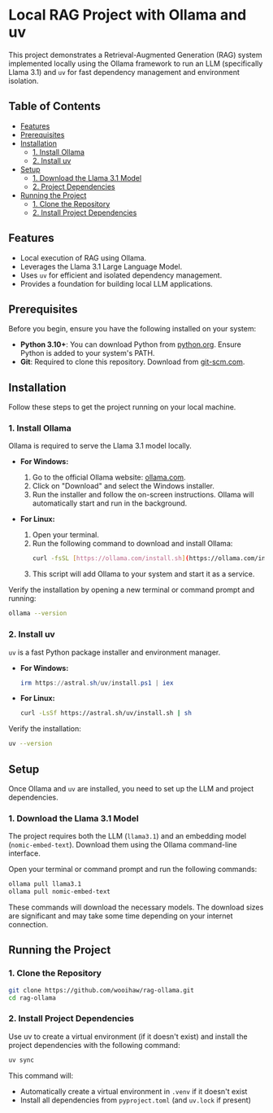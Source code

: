 # Local RAG Project with Ollama and uv

This project demonstrates a Retrieval-Augmented Generation (RAG) system implemented locally using the Ollama framework to run an LLM (specifically Llama 3.1) and `uv` for fast dependency management and environment isolation.

## Table of Contents

-   [Features](#features)
-   [Prerequisites](#prerequisites)
-   [Installation](#installation)
    -   [1. Install Ollama](#1-install-ollama)
    -   [2. Install uv](#2-install-uv)
-   [Setup](#setup)
    -   [1. Download the Llama 3.1 Model](#1-download-the-llama-31-model)
    -   [2. Project Dependencies](#2-project-dependencies)
-   [Running the Project](#running-the-project)
    -   [1. Clone the Repository](#1-clone-the-repository)
    -   [2. Install Project Dependencies](#2-install-project-dependencies)

## Features

* Local execution of RAG using Ollama.
* Leverages the Llama 3.1 Large Language Model.
* Uses `uv` for efficient and isolated dependency management.
* Provides a foundation for building local LLM applications.

## Prerequisites

Before you begin, ensure you have the following installed on your system:

* **Python 3.10+**: You can download Python from [python.org](https://www.python.org/downloads/). Ensure Python is added to your system's PATH.
* **Git**: Required to clone this repository. Download from [git-scm.com](https://git-scm.com/downloads).

## Installation

Follow these steps to get the project running on your local machine.

### 1. Install Ollama

Ollama is required to serve the Llama 3.1 model locally.

* **For Windows:**
    1.  Go to the official Ollama website: [ollama.com](https://ollama.com/).
    2.  Click on "Download" and select the Windows installer.
    3.  Run the installer and follow the on-screen instructions. Ollama will automatically start and run in the background.

* **For Linux:**
    1.  Open your terminal.
    2.  Run the following command to download and install Ollama:
        ```bash
        curl -fsSL [https://ollama.com/install.sh](https://ollama.com/install.sh) | sh
        ```
    3.  This script will add Ollama to your system and start it as a service.

Verify the installation by opening a new terminal or command prompt and running:

```bash
ollama --version
```

### 2. Install uv

`uv` is a fast Python package installer and environment manager. 

* **For Windows:**
    ```powershell
    irm https://astral.sh/uv/install.ps1 | iex
    ```

* **For Linux:**
    ```bash
    curl -LsSf https://astral.sh/uv/install.sh | sh
    ```

Verify the installation:

```bash
uv --version
```

## Setup

Once Ollama and `uv` are installed, you need to set up the LLM and project dependencies.

### 1. Download the Llama 3.1 Model

The project requires both the LLM (`llama3.1`) and an embedding model (`nomic-embed-text`). Download them using the Ollama command-line interface.

Open your terminal or command prompt and run the following commands:

```bash
ollama pull llama3.1
ollama pull nomic-embed-text
```

These commands will download the necessary models. The download sizes are significant and may take some time depending on your internet connection.

## Running the Project

### 1. Clone the Repository

```bash
git clone https://github.com/wooihaw/rag-ollama.git
cd rag-ollama
```

### 2. Install Project Dependencies

Use uv to create a virtual environment (if it doesn't exist) and install the project dependencies with the following command:

```bash
uv sync
```

This command will:

- Automatically create a virtual environment in `.venv` if it doesn't exist
- Install all dependencies from `pyproject.toml` (and `uv.lock` if present)

